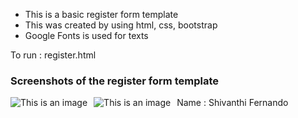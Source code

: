 - This is a basic register form template
- This was created by using html, css, bootstrap
- Google Fonts is used for texts

To run : register.html

### Screenshots of the register form template
 <img src="./screenshots/register_screenshot_1.png" alt="This is an image" style="float: left; margin-right: 10px;" />
 <img src="./screenshots/register_screenshot_2.png" alt="This is an image" style="float: left; margin-right: 10px;" />

Name : Shivanthi Fernando

